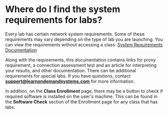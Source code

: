 # Where do I find the system requirements for labs?

Every lab has certain network system requirements. Some of these requirements may vary depending on the type of lab you are launching.  You can view the requirements without accessing a class: [System Requirements Documentation](/tms/connectivity-requires.md)

Along with the requirements, this documentation contains links for proxy requirement, a connection assessment test and an article for interpreting your results, and other documentation. There can be additional requirements for special labs. If you have questions, contact **support@learnondemandsystems.com** for more information.

In addition, on the **Class Enrollment** page, there may be a button to check if required software is installed on the user's machine. This can be found in the **Software Check** section of the Enrollment page for any class that has labs.
